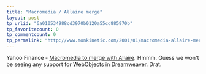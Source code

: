 ```yaml
---
title: "Macromedia / Allaire merge"
layout: post
tp_urlid: "6a010534988cd3970b0120a55cd885970b"
tp_favoritecount: 0
tp_commentcount: 0
tp_permalink: "http://www.monkinetic.com/2001/01/macromedia-allaire-merge.html"
---
```

Yahoo Finance - <a href="http://biz.yahoo.com/rb/010116/dp.html">Macromedia to merge with Allaire</a>. Hmmm. Guess we won&#39;t be seeing any support for <a href="http://www.apple.com/webobjects/">WebObjects</a> in <a href="http://www.macromedia.com/software/dreamweaver/">Dreamweaver</a>. Drat.
